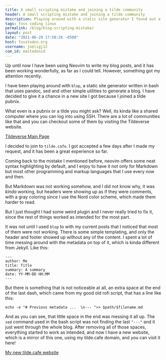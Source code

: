 ```yaml
---
title: A small scripting mistake and joining a tilde community
header: A small scripting mistake and joining a tilde community
description: Playing around with a static site generator I found out a mistake that messed up my Markdown experience, and I did not even noticed until now while trying to build a website on tilde.cafe!
tags: foss coding linux 
permalink: /blog/blog-scripting-mistake/ 
layout: post 
date: "2021-06-29 17:50:26 -0500" 
host: fosstodon.org 
username: joeligj12 
com_id: mastodonid
---
```


Up until now I have been using Neovim to write my blog posts, and it has been working wonderfully, as far as I could tell. However, something got my attention recently. 

I have been playing around with `blop`, a static site generator written in bash that uses pandoc, sed and other simple utilities to generate a blog. I have decided to give it a chance in a new site I got because I joined a tilde pubnix.

What even is a pubnix or a tilde you might ask? Well, its kinda like a shared computer where you can log into using SSH. There are a lot of communities like that and you can checkout some of them by visiting the Tildeverse website.

[Tildeverse Main Page](https://tildeverse.org)

I decided to join to `tilde.cafe`. I got accepted a few days after I made my request, and it has been a great experience so far.

Coming back to the mistake I mentioned before, neovim offers some neat syntax highlighting by default, and I enjoy to have it not only for Markdown but most other programming and markup languages that I use every now and then.

But Markdown was not working somehow, and I did not know why, it was *kinda* working, but headers were showing up as if they were comments, with a gray coloring since I use the Nord color scheme, which made them harder to read.

But I just thought I had some weird plugin and I never really tried to fix it, since the rest of things worked as intended for the most part.

It was not until I used `blop` to with my current posts that I noticed that most of them were not working. There is some simple templating, and only the header and footer showed up without any of the content. I spent a lot of time messing around with the metadata on top of it, which is kinda  different from Jekyll. Like this:

```
---
author: Me
title: Title
summary: A summary
date: YY-MM-DD HH:MM
---
```

But there is something that is not noticeable at all, an extra space at the end of the last dash, which came from my good old rofi script, that has a line like this:

```
echo -e "# Previous metadata ...  \n--- ">> $path/$filename.md
```

And as you can see, that little space in the end was messing it all up. The `sed` command used in the bash script was not finding the last `"---"` and it just went through the whole blog. After removing all of those spaces, everything started to work as intended, and now I have a new website, which is a mirror of this one, using my tilde.cafe domain, and you can visit it here!

[My new tilde.cafe website](https://joelchrono12.tilde.cafe)
